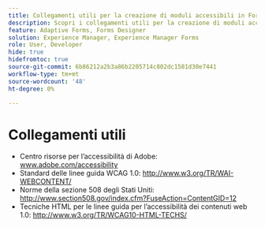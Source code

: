 ```yaml
---
title: Collegamenti utili per la creazione di moduli accessibili in Forms Designer
description: Scopri i collegamenti utili per la creazione di moduli accessibili in Forms Designer.
feature: Adaptive Forms, Forms Designer
solution: Experience Manager, Experience Manager Forms
role: User, Developer
hide: true
hidefromtoc: true
source-git-commit: 6b86212a2b3a86b2205714c802dc1581d30e7441
workflow-type: tm+mt
source-wordcount: '48'
ht-degree: 0%

---
```



# Collegamenti utili

* Centro risorse per l’accessibilità di Adobe: www.adobe.com/accessibility
* Standard delle linee guida WCAG 1.0: http://www.w3.org/TR/WAI-WEBCONTENT/
* Norme della sezione 508 degli Stati Uniti: http://www.section508.gov/index.cfm?FuseAction=ContentGID=12
* Tecniche HTML per le linee guida per l’accessibilità dei contenuti web 1.0: http://www.w3.org/TR/WCAG10-HTML-TECHS/

